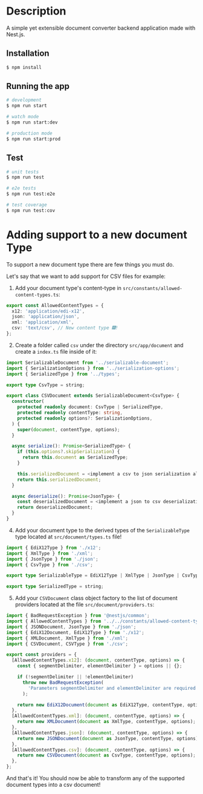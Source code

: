 # Description

A simple yet extensible document converter backend application made with Nest.js.

## Installation

```bash
$ npm install
```

## Running the app

```bash
# development
$ npm run start

# watch mode
$ npm run start:dev

# production mode
$ npm run start:prod
```

## Test

```bash
# unit tests
$ npm run test

# e2e tests
$ npm run test:e2e

# test coverage
$ npm run test:cov
```

# Adding support to a new document Type

To support a new document type there are few things you must do.

Let's say that we want to add support for CSV files for example:

1. Add your document type's content-type in `src/constants/allowed-content-types.ts`:

```ts
export const AllowedContentTypes = {
  x12: 'application/edi-x12',
  json: 'application/json',
  xml: 'application/xml',
  csv: 'text/csv', // New content type 🎆!
};
```
2. Create a folder called `csv` under the directory `src/app/document` and create a `index.ts` file inside of it:

```ts
import SerializableDocument from '../serializable-document';
import { SerializationOptions } from '../serialization-options';
import { SerializedType } from '../types';

export type CsvType = string;

export class CSVDocument extends SerializableDocument<CsvType> {
  constructor(
    protected readonly document: CsvType | SerializedType,
    protected readonly contentType: string,
    protected readonly options?: SerializationOptions,
  ) {
    super(document, contentType, options);
  }

  async serialize(): Promise<SerializedType> {
    if (this.options?.skipSerialization) {
      return this.document as SerializedType;
    }

    this.serializedDocument = <implement a csv to json serialization algorithm here>;
    return this.serializedDocument;
  }

  async deserialize(): Promise<JsonType> {
    const deserializedDocument = <implement a json to csv deserialization algorithm here>;
    return deserializedDocument;
  }
}
```

4. Add your document type to the derived types of the `SerializableType` type located at `src/document/types.ts` file!

```ts
import { EdiX12Type } from './x12';
import { XmlType } from './xml';
import { JsonType } from './json';
import { CsvType } from './csv';

export type SerializableType = EdiX12Type | XmlType | JsonType | CsvType;

export type SerializedType = string;
```

5. Add your `CSVDocument` class object factory to the list of document providers located at the file `src/document/providers.ts`:

```ts
import { BadRequestException } from '@nestjs/common';
import { AllowedContentTypes } from '../../constants/allowed-content-types';
import { JSONDocument, JsonType } from './json';
import { EdiX12Document, EdiX12Type } from './x12';
import { XMLDocument, XmlType } from './xml';
import { CSVDocument, CSVType } from './csv';

export const providers = {
  [AllowedContentTypes.x12]: (document, contentType, options) => {
    const { segmentDelimiter, elementDelimiter } = options || {};

    if (!segmentDelimiter || !elementDelimiter)
      throw new BadRequestException(
        'Parameters segmentDelimiter and elementDelimiter are required for this document type',
      );

    return new EdiX12Document(document as EdiX12Type, contentType, options);
  },
  [AllowedContentTypes.xml]: (document, contentType, options) => {
    return new XMLDocument(document as XmlType, contentType, options);
  },
  [AllowedContentTypes.json]: (document, contentType, options) => {
    return new JSONDocument(document as JsonType, contentType, options);
  },
  [AllowedContentTypes.csv]: (document, contentType, options) => {
    return new CSVDocument(document as CsvType, contentType, options);
  },
};
```

And that's it! You should now be able to transform any of the supported document types into a csv document!

